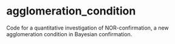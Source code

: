 # agglomeration_condition
Code for a quantitative investigation of NOR-confirmation, a new agglomeration condition in Bayesian confirmation.
